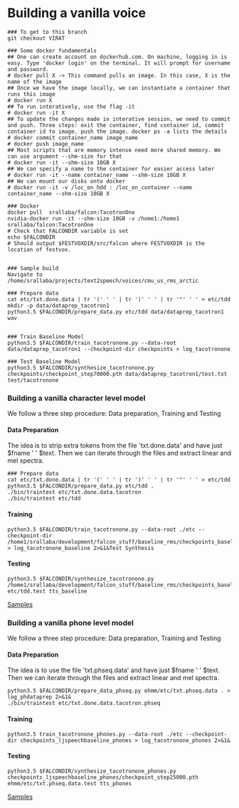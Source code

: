 # Building a vanilla voice

```text
### To get to this branch
git checkout VIRAT

### Some docker fundamentals
## One can create account on dockerhub.com. On machine, logging in is easy. Type 'docker login' on the terminal. It will prompt for username and password.
# docker pull X -> This command pulls an image. In this case, X is the name of the image
## Once we have the image locally, we can instantiate a container that runs this image
# docker run X
## To run interatively, use the flag -it
# docker run -it X
## To update the changes made in interative session, we need to commit and push. Three steps: exit the container, find container id, commit container id to image. push the image. docker ps -a lists the details
# docker commit container_name image_name
# docker push image_name
## Most scripts that are memory intense need more shared memory. We can use argument --shm-size for that
# docker run -it --shm-size 10GB X
## We can specify a name to the container for easier access later
# docker run -it --name container_name --shm-size 10GB X
## We can mount our disks onto docker
# docker run -it -v /loc_on_hdd : /loc_on_container --name container_name --shm-size 10GB X

### Docker
docker pull  srallaba/falcon:TacotronOne
nvidia-docker run -it --shm-size 10GB -v /home1:/home1  srallaba/falcon:TacotronOne
# Check that FALCONDIR variable is set
echo $FALCONDIR
# Should output $FESTVOXDIR/src/falcon where FESTVOXDIR is the location of festvox. 


### Sample build
Navigate to /home/srallaba/projects/text2speech/voices/cmu_us_rms_arctic

### Prepare data
cat etc/txt.done.data | tr '(' ' ' | tr ')' ' ' | tr '"' ' ' > etc/tdd
mkdir -p data/dataprep_tacotron1
python3.5 $FALCONDIR/prepare_data.py etc/tdd data/dataprep_tacotron1 wav


### Train Baseline Model
python3.5 $FALCONDIR/train_tacotronone.py --data-root data/dataprep_tacotron1 --checkpoint-dir checkpoints > log_tacotronone

### Test Baseline Model
python3.5 $FALCONDIR/synthesize_tacotronone.py checkpoints/checkpoint_step70000.pth data/dataprep_tacotron1/test.txt test/tacotronone
```

### Building a vanilla character level model

We follow a three step procedure: Data preparation, Training and Testing

#### Data Preparation

The idea is to strip extra tokens from the file 'txt.done.data' and have just $fname ' ' $text. Then we can iterate through the files and extract linear and mel spectra. 

```text
### Prepare data
cat etc/txt.done.data | tr '(' ' ' | tr ')' ' ' | tr '"' ' ' > etc/tdd
python3.5 $FALCONDIR/prepare_data.py etc/tdd .
./bin/traintest etc/txt.done.data.tacotron
./bin/traintest etc/tdd 
```

#### Training

```text
python3.5 $FALCONDIR/train_tacotronone.py --data-root ./etc --checkpoint-dir /home1/srallaba/development/falcon_stuff/baseline_rms/checkpoints_baseline > log_tacotronone_baseline 2>&1&Test Synthesis
```

#### Testing

```text
python3.5 $FALCONDIR/synthesize_tacotronone.py /home1/srallaba/development/falcon_stuff/baseline_rms/checkpoints_baseline/checkpoint_step10000.pth etc/tdd.test tts_baseline    
```

[Samples](http://tts.speech.cs.cmu.edu/rsk/development/falcon/kitchens/kitchen_tacotron/tts_baseline/)

### Building a vanilla phone level model

We follow a three step procedure: Data preparation, Training and Testing

#### Data Preparation

The idea is to use the file 'txt.phseq.data' and have just $fname ' ' $text. Then we can iterate through the files and extract linear and mel spectra. 

```text
python3.5 $FALCONDIR/prepare_data_phseq.py ehmm/etc/txt.phseq.data . > log_phdataprep 2>&1&
./bin/traintest etc/txt.done.data.tacotron.phseq
```

#### Training

```text
python3.5 train_tacotronone_phones.py --data-root ./etc --checkpoint-dir checkpoints_ljspeechbaseline_phones > log_tacotronone_phones 2>&1&
```

#### Testing

```text
python3.5 $FALCONDIR/synthesize_tacotronone_phones.py checkpoints_ljspeechbaseline_phones/checkpoint_step25000.pth ehmm/etc/txt.phseq.data.test tts_phones
```

[Samples](http://tts.speech.cs.cmu.edu/rsk/development/falcon/kitchens/kitchen_tacotron/tts_phones/)

## 

